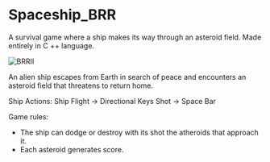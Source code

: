# Spaceship_BRR
A survival game where a ship makes its way through an asteroid field. Made entirely in C ++ language.

![BRRII](https://user-images.githubusercontent.com/77767010/128107820-e46bc9d5-df76-44d4-ac95-86da45e27077.jpeg)

An alien ship escapes from Earth in search of peace and encounters an asteroid field that threatens to return home.

Ship Actions:
Ship Flight -> Directional Keys
Shot -> Space Bar

Game rules:
- The ship can dodge or destroy with its shot the atheroids that approach it.
- Each asteroid generates score. 
